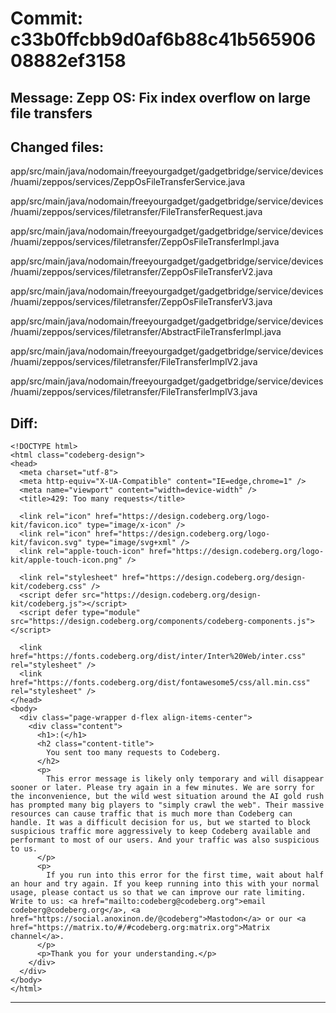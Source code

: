 # Commit: c33b0ffcbb9d0af6b88c41b56590608882ef3158
## Message: Zepp OS: Fix index overflow on large file transfers
## Changed files:
app/src/main/java/nodomain/freeyourgadget/gadgetbridge/service/devices/huami/zeppos/services/ZeppOsFileTransferService.java

app/src/main/java/nodomain/freeyourgadget/gadgetbridge/service/devices/huami/zeppos/services/filetransfer/FileTransferRequest.java

app/src/main/java/nodomain/freeyourgadget/gadgetbridge/service/devices/huami/zeppos/services/filetransfer/ZeppOsFileTransferImpl.java

app/src/main/java/nodomain/freeyourgadget/gadgetbridge/service/devices/huami/zeppos/services/filetransfer/ZeppOsFileTransferV2.java

app/src/main/java/nodomain/freeyourgadget/gadgetbridge/service/devices/huami/zeppos/services/filetransfer/ZeppOsFileTransferV3.java

app/src/main/java/nodomain/freeyourgadget/gadgetbridge/service/devices/huami/zeppos/services/filetransfer/AbstractFileTransferImpl.java

app/src/main/java/nodomain/freeyourgadget/gadgetbridge/service/devices/huami/zeppos/services/filetransfer/FileTransferImplV2.java

app/src/main/java/nodomain/freeyourgadget/gadgetbridge/service/devices/huami/zeppos/services/filetransfer/FileTransferImplV3.java

## Diff:
```
<!DOCTYPE html>
<html class="codeberg-design">
<head>
  <meta charset="utf-8">
  <meta http-equiv="X-UA-Compatible" content="IE=edge,chrome=1" />
  <meta name="viewport" content="width=device-width" />
  <title>429: Too many requests</title>
  
  <link rel="icon" href="https://design.codeberg.org/logo-kit/favicon.ico" type="image/x-icon" />
  <link rel="icon" href="https://design.codeberg.org/logo-kit/favicon.svg" type="image/svg+xml" />
  <link rel="apple-touch-icon" href="https://design.codeberg.org/logo-kit/apple-touch-icon.png" />

  <link rel="stylesheet" href="https://design.codeberg.org/design-kit/codeberg.css" />
  <script defer src="https://design.codeberg.org/design-kit/codeberg.js"></script>
  <script defer type="module" src="https://design.codeberg.org/components/codeberg-components.js"></script>

  <link href="https://fonts.codeberg.org/dist/inter/Inter%20Web/inter.css" rel="stylesheet" />
  <link href="https://fonts.codeberg.org/dist/fontawesome5/css/all.min.css" rel="stylesheet" />
</head>
<body>
  <div class="page-wrapper d-flex align-items-center"> 
    <div class="content">
      <h1>:(</h1>
      <h2 class="content-title">
        You sent too many requests to Codeberg.
      </h2>
      <p>
        This error message is likely only temporary and will disappear sooner or later. Please try again in a few minutes. We are sorry for the inconvenience, but the wild west situation around the AI gold rush has prompted many big players to "simply crawl the web". Their massive resources can cause traffic that is much more than Codeberg can handle. It was a difficult decision for us, but we started to block suspicious traffic more aggressively to keep Codeberg available and performant to most of our users. And your traffic was also suspicious to us.
      </p>
      <p>
        If you run into this error for the first time, wait about half an hour and try again. If you keep running into this with your normal usage, please contact us so that we can improve our rate limiting. Write to us: <a href="mailto:codeberg@codeberg.org">email codeberg@codeberg.org</a>, <a href="https://social.anoxinon.de/@codeberg">Mastodon</a> or our <a href="https://matrix.to/#/#codeberg.org:matrix.org">Matrix channel</a>.
      </p>
      <p>Thank you for your understanding.</p>
    </div>
  </div>
</body>
</html>
```
-----------------------------------
